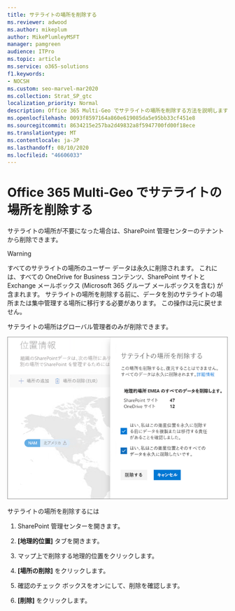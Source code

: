 ```yaml
---
title: サテライトの場所を削除する
ms.reviewer: adwood
ms.author: mikeplum
author: MikePlumleyMSFT
manager: pamgreen
audience: ITPro
ms.topic: article
ms.service: o365-solutions
f1.keywords:
- NOCSH
ms.custom: seo-marvel-mar2020
ms.collection: Strat_SP_gtc
localization_priority: Normal
description: Office 365 Multi-Geo でサテライトの場所を削除する方法を説明します。 サテライトの場所が削除されると、すべてのユーザーデータも完全に削除されます。
ms.openlocfilehash: 0093f8597164a860e619085da5e95bb33cf451e8
ms.sourcegitcommit: 8634215e257ba2d49832a8f5947700fd00f18ece
ms.translationtype: MT
ms.contentlocale: ja-JP
ms.lasthandoff: 08/10/2020
ms.locfileid: "46606033"
---
```

# <a name="delete-a-satellite-location-in-microsoft-365-multi-geo"></a>Office 365 Multi-Geo でサテライトの場所を削除する

サテライトの場所が不要になった場合は、SharePoint 管理センターのテナントから削除できます。

> [!WARNING]
> すべてのサテライトの場所のユーザー データは永久に削除されます。 これには、すべての OneDrive for Business コンテンツ、SharePoint サイトと Exchange メールボックス (Microsoft 365 グループ メールボックスを含む) が含まれます。 サテライトの場所を削除する前に、データを別のサテライトの場所または集中管理する場所に移行する必要があります。 この操作は元に戻せません。

サテライトの場所はグローバル管理者のみが削除できます。

![地理的位置の削除の UI を表示する Multi-Geo 管理センターのスクリーンショット](media/multi-geo-delete-satellite-location.png)

サテライトの場所を削除するには

1. SharePoint 管理センターを開きます。

2. **[地理的位置]** タブを開きます。

3. マップ上で削除する地理的位置をクリックします。

4. **[場所の削除]** をクリックします。

5. 確認のチェック ボックスをオンにして、削除を確認します。

6. **[削除]** をクリックします。
